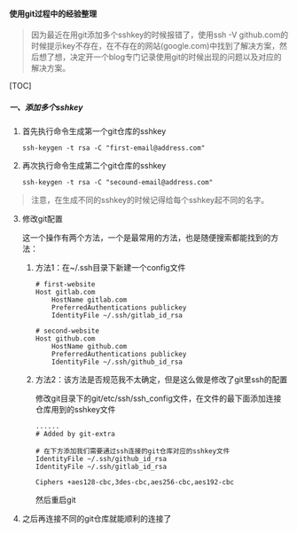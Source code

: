 #### 使用git过程中的经验整理

> 因为最近在用git添加多个sshkey的时候报错了，使用ssh -V github.com的时候提示key不存在，在不存在的网站(google.com)中找到了解决方案，然后想了想，决定开一个blog专门记录使用git的时候出现的问题以及对应的解决方案。

[TOC]

##### 一、添加多个sshkey

1. 首先执行命令生成第一个git仓库的sshkey

   ```
   ssh-keygen -t rsa -C "first-email@address.com"
   ```

2. 再次执行命令生成第二个git仓库的sshkey

   ```
   ssh-keygen -t rsa -C "secound-email@address.com"
   ```

> 注意，在生成不同的sshkey的时候记得给每个sshkey起不同的名字。

3. 修改git配置

   这一个操作有两个方法，一个是最常用的方法，也是随便搜索都能找到的方法：

   1. 方法1：在~/.ssh目录下新建一个config文件

       ``` 
       # first-website
       Host gitlab.com
           HostName gitlab.com
           PreferredAuthentications publickey
           IdentityFile ~/.ssh/gitlab_id_rsa

       # second-website
       Host github.com
           HostName github.com
           PreferredAuthentications publickey
           IdentityFile ~/.ssh/github_id_rsa
       ```

   2. 方法2：该方法是否规范我不太确定，但是这么做是修改了git里ssh的配置

      修改git目录下的git/etc/ssh/ssh_config文件，在文件的最下面添加连接仓库用到的sshkey文件

      ```
      ......
      # Added by git-extra
      
      # 在下方添加我们需要通过ssh连接的git仓库对应的sshkey文件
      IdentityFile ~/.ssh/github_id_rsa
      IdentityFile ~/.ssh/gitlab_id_rsa
      
      Ciphers +aes128-cbc,3des-cbc,aes256-cbc,aes192-cbc
      ```

      然后重启git

4. 之后再连接不同的git仓库就能顺利的连接了